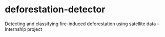 # deforestation-detector
Detecting and classifying fire-induced deforestation using satellite data – Internship project

